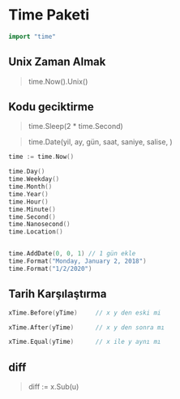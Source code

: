 # Time Paketi
```go
import "time"
```

## Unix Zaman Almak
> time.Now().Unix()

## Kodu geciktirme
> time.Sleep(2 * time.Second)

> time.Date(yil, ay, gün, saat, saniye, salise, )

```go
time := time.Now()

time.Day()
time.Weekday()
time.Month()
time.Year()
time.Hour()
time.Minute()
time.Second()
time.Nanosecond()
time.Location()


time.AddDate(0, 0, 1) // 1 gün ekle
time.Format("Monday, January 2, 2018")
time.Format("1/2/2020")
```


## Tarih Karşılaştırma
```go
xTime.Before(yTime)     // x y den eski mi

xTime.After(yTime)      // x y den sonra mı

xTime.Equal(yTime)      // x ile y aynı mı
```

## diff
> diff := x.Sub(u)